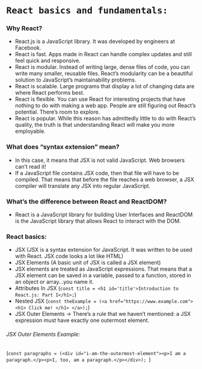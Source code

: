 # `React basics and fundamentals:`
<!-- 
 ```diff
- text in red
+ text in green
! text in orange
# text in gray
@@ text in purple (and bold)@@
```
-->
### Why React?
- React.js is a JavaScript library. It was developed by engineers at Facebook.
- React is fast. Apps made in React can handle complex updates and still feel quick and responsive.
- React is modular. Instead of writing large, dense files of code, you can write many smaller, reusable files. React’s modularity can be a beautiful solution to JavaScript’s maintainability problems.
- React is scalable. Large programs that display a lot of changing data are where React performs best.
- React is flexible. You can use React for interesting projects that have nothing to do with making a web app. People are still figuring out React’s potential. There’s room to explore.
- React is popular. While this reason has admittedly little to do with React’s quality, the truth is that understanding React will make you more employable.

### What does “syntax extension” mean?
- In this case, it means that JSX is not valid JavaScript. Web browsers can’t read it!
- If a JavaScript file contains JSX code, then that file will have to be compiled. That means that before the file reaches a web browser, a JSX compiler will translate any JSX into regular JavaScript. 

### What’s the difference between React and ReactDOM?
- React is a JavaScript library for building User Interfaces and ReactDOM is the JavaScript library that allows React to interact with the DOM.

### React basics:
- JSX (JSX is a syntax extension for JavaScript. It was written to be used with React. JSX code looks a lot like HTML)
- JSX Elements (A basic unit of JSX is called a JSX element)
- JSX elements are treated as JavaScript expressions. That means that a JSX element can be saved in a variable, passed to a function, stored in an object or array…you name it.
- Attributes In JSX (`const title = <h1 id='title'>Introduction to React.js: Part I</h1>;`)
- Nested JSX (` const theExample = (<a href="https://www.example.com"> <h1> Click me! </h1> </a>); `)
- JSX Outer Elements -> There’s a rule that we haven’t mentioned: a JSX expression must have exactly one outermost element.
###### JSX Outer Elements Example:
(`const paragraphs = (<div id="i-am-the-outermost-element"><p>I am a paragraph.</p><p>I, too, am a paragraph.</p></div>); `)
